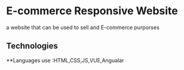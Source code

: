 # E-commerce Responsive Website


a website that can be used to sell and E-commerce purporses

## Technologies
**Languages use :HTML,CSS,JS,VUE,Angualar